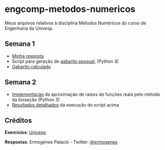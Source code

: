 # engcomp-metodos-numericos
Meus arquivos relativos à disciplina Métodos Numéricos do curso de Engenharia da Univesp.

## Semana 1
* [Minha resposta](sem1/exercicios.md)
* Script para geração de [gabarito pessoal](sem1/sem1-correcao.py), (Python 3)
* [Gabarito calculado](sem1/gabarito-pessoal.md)

## Semana 2
* [Implementação](sem2/raizes.py) da aproximação de raízes de funções reais pelo método da bisseção (Python 3)
* [Resultados detalhados](sem2/raizes.py) da execução do script acima

## Créditos

**Exercícios**: [Univesp](http://engenharia.cursos.univesp.br/)

**Respostas**: Ermogenes Palacio - Twitter: [@ermogenes](http://www.twitter.com/ermogenes)
